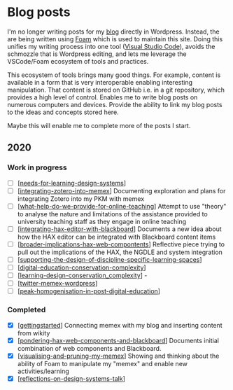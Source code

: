 # Blog posts

I'm no longer writing posts for my [blog](https://djon.es/blog/) directly in Wordpress. Instead, the are being written using [Foam](https://foambubble.github.io/foam/) which is used to maintain this site. Doing this unifies my writing process into one tool ([Visual Studio Code](https://en.wikipedia.org/wiki/Visual_Studio_Code)), avoids the schmozzle that is Wordpress editing, and lets me leverage the VSCode/Foam ecosystem of tools and practices. 

This ecosystem of tools brings many good things. For example, content is available in a form that is very interoperable enabling interesting manipulation. That content is stored on GitHub i.e. in a git repository, which provides a high level of control. Enables me to write blog posts on numerous computers and devices. Provide the ability to link my blog posts to the ideas and concepts stored here.

Maybe this will enable me to complete more of the posts I start.

## 2020

### Work in progress

- [ ] [[needs-for-learning-design-systems]]
- [ ] [[integrating-zotero-into-memex]]
  Documenting exploration and plans for integrating Zotero into my PKM with memex
- [ ] [[what-help-do-we-provide-for-online-teaching]]
  Attempt to use "theory" to analyse the nature and limitations of the assistance provided to university teaching staff as they engage in online teaching
- [ ] [[integrating-hax-editor-with-blackboard]]
  Documents a new idea about how the HAX editor can be integrated with Blackboard content items
- [ ] [[broader-implications-hax-web-compontents]]
  Reflective piece trying to pull out the implications of the HAX, the NGDLE and system integration
- [ ] [[supporting-the-design-of-discipline-specific-learning-spaces]]
- [ ] [[digital-education-conservation-complexity]]
- [ ] [[learning-design-conservation_complexity]] - 
- [ ] [[twitter-memex-wordpress]]
- [ ] [[peak-homogenisation-in-post-digital-education]]

### Completed

- [X] [[gettingstarted]]
  Connecting memex with my blog and inserting content from wikity
- [X] [[pondering-hax-web-components-and-blackboard]] 
  Documents initial combination of web components and Blackboard.
- [X] [[visualising-and-pruning-my-memex]] 
  Showing and thinking about the ability of Foam to manipulate my "memex" and enable new activities/learning
- [X] [[reflections-on-design-systems-talk]]

[//begin]: # "Autogenerated link references for markdown compatibility"
[needs-for-learning-design-systems]: needs-for-learning-design-systems "Driving Concerns for Learning Design Systems"
[integrating-zotero-into-memex]: integrating-zotero-into-memex "Integrating Zotero into Foam"
[what-help-do-we-provide-for-online-teaching]: what-help-do-we-provide-for-online-teaching "What Help Do We Provide for Online Teaching"
[integrating-hax-editor-with-blackboard]: integrating-hax-editor-with-blackboard "Integrating Hax Editor with Blackboard"
[broader-implications-hax-web-compontents]: broader-implications-hax-web-compontents "Broader Implications Hax Web Compontents"
[supporting-the-design-of-discipline-specific-learning-spaces]: supporting-the-design-of-discipline-specific-learning-spaces "supporting-the-design-of-discipline-specific-learning-spaces"
[digital-education-conservation-complexity]: digital-education-conservation-complexity "digital-education-conservation-complexity"
[learning-design-conservation_complexity]: learning-design-conservation_complexity "Learning activities and issues with the conservation of complexity"
[twitter-memex-wordpress]: twitter-memex-wordpress "Twitter Memex Wordpress"
[peak-homogenisation-in-post-digital-education]: peak-homogenisation-in-post-digital-education "Peak consistency in Digital Education"
[gettingstarted]: gettingstarted "Getting started with memex"
[pondering-hax-web-components-and-blackboard]: pondering-hax-web-components-and-blackboard "Pondering Hax Web Components and Blackboard"
[visualising-and-pruning-my-memex]: visualising-and-pruning-my-memex "visualising-and-pruning-my-memex"
[reflections-on-design-systems-talk]: reflections-on-design-systems-talk "reflections-on-design-systems-talk"
[//end]: # "Autogenerated link references"
